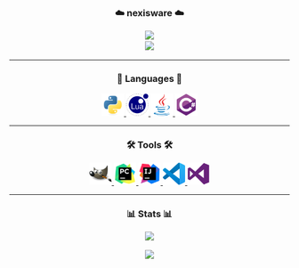 ### <p align="center">☁️ nexisware ☁️</p>
<p align= "center">
  <img src="https://komarev.com/ghpvc/?username=NexisWare">
  <br>
  <img src="https://img.shields.io/badge/-nexisware-0078f2?style=flat&logo=Discord&logoColor=white">
</p>

-----

### <p align="center">📜 Languages 📜</p>
<p align= "center">
  <a href="https://www.python.org" target="_blank" rel="noreferrer">
    <img src="https://raw.githubusercontent.com/devicons/devicon/master/icons/python/python-original.svg" alt="python" width="40" height="40">
  </a>
  <a href="https://www.lua.org" target="_blank" rel="noreferrer">
    <img src="https://raw.githubusercontent.com/devicons/devicon/master/icons/lua/lua-original-wordmark.svg" alt="lua" width="40" height="40">
  </a>
  <a href="https://www.java.com" target="_blank" rel="noreferrer">
    <img src="https://raw.githubusercontent.com/devicons/devicon/master/icons/java/java-original.svg" alt="java" width="40" height="40">
  </a>
  <a href="https://learn.microsoft.com/en-us/dotnet/csharp" target="_blank" rel="noreferrer">
    <img src="https://raw.githubusercontent.com/devicons/devicon/master/icons/csharp/csharp-original.svg" alt="java" width="40" height="40">
  </a>
</p>

-----

### <p align="center">🛠 Tools 🛠</p>
<p align="center">
  <a href="https://www.gimp.org" target="_blank" rel="noreferrer">
    <img src="https://raw.githubusercontent.com/devicons/devicon/master/icons/gimp/gimp-original.svg" alt="gimp" width="40" height="40">
  </a>
  <a href="https://www.jetbrains.com/pycharm" target="_blank" rel="noreferrer">
    <img src="https://raw.githubusercontent.com/devicons/devicon/master/icons/pycharm/pycharm-original.svg" alt="pycharm" width="40" height="40">
  </a>
  <a href="https://www.jetbrains.com/idea" target="_blank" rel="noreferrer">
    <img src="https://raw.githubusercontent.com/devicons/devicon/master/icons/intellij/intellij-original.svg" alt="intellij" width="40" height="40">
  </a>
  <a href="https://code.visualstudio.com" target="_blank" rel="noreferrer">
    <img src="https://raw.githubusercontent.com/devicons/devicon/master/icons/vscode/vscode-original.svg" alt="vscode" width="40" height="40">
  </a>
  <a href="https://visualstudio.microsoft.com" target="_blank" rel="noreferrer">
    <img src="https://raw.githubusercontent.com/devicons/devicon/master/icons/visualstudio/visualstudio-plain.svg" alt="visualstudio" width="40" height="40">
  </a>
</p>

-----

### <p align="center">📊 Stats 📊</p>
<p align="center">
  <img src="https://github-readme-stats.vercel.app/api?username=waxnet&count_private=true&show_icons=true&theme=dark">
</p>
<p align="center">
  <img src="https://github-readme-stats.vercel.app/api/top-langs/?username=waxnet&layout=compact&theme=dark">
</p>

